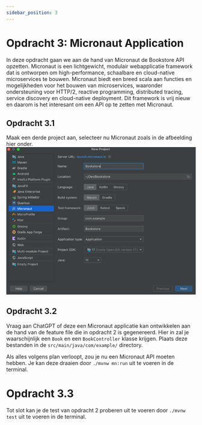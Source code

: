```yaml
---
sidebar_position: 3
---
```


# Opdracht 3: Micronaut Application
In deze opdracht gaan we aan de hand van Micronaut de Bookstore API opzetten. Micronaut is een lichtgewicht, modulair webapplicatie framework dat is ontworpen om high-performance, schaalbare en cloud-native microservices te bouwen.
Micronaut biedt een breed scala aan functies en mogelijkheden voor het bouwen van microservices, waaronder ondersteuning voor HTTP/2, reactive programming, distributed tracing, service discovery en cloud-native deployment.
Dit framework is vrij nieuw en daarom is het interesant om een API op te zetten met Micronaut.

## Opdracht 3.1
Maak een derde project aan, selecteer nu Micronaut zoals in de afbeelding hier onder.
![micronaut.png](micronaut.png)

## Opdracht 3.2
Vraag aan ChatGPT of deze een Micronaut applicatie kan ontwikkelen aan de hand van de feature file die in opdracht 2 is gegenereerd.
Hier in zal je waarschijnlijk een `Book` en een `BookController` klasse krijgen. Plaats deze bestanden in de `src/main/java/com/example/` directory.

Als alles volgens plan verloopt, zou je nu een Micronaut API moeten hebben. Je kan deze draaien door `./mvnw mn:run` uit te voeren in de terminal.

# Opdracht 3.3
Tot slot kan je de test van opdracht 2 proberen uit te voeren door `./mvnw test` uit te voeren in de terminal.



